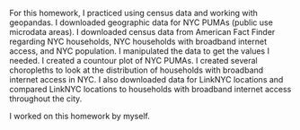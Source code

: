 For this homework, I practiced using census data and working with geopandas. I downloaded geographic data for NYC PUMAs (public use microdata areas). I downloaded census data from American Fact Finder regarding NYC households, NYC households with broadband internet access, and NYC population. I manipulated the data to get the values I needed. I created a countour plot of NYC PUMAs. I created several choropleths to look at the distribution of households with broadband internet access in NYC. I also downloaded data for LinkNYC locations and compared LinkNYC locations to households with broadband internet access throughout the city. 

I worked on this homework by myself. 